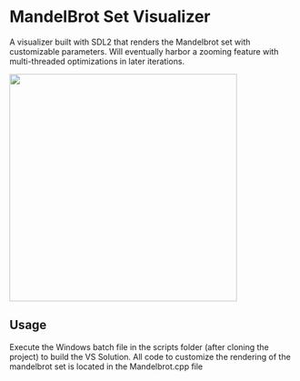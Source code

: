 # MandelBrot Set Visualizer
A visualizer built with SDL2 that renders the Mandelbrot set with customizable parameters. 
Will eventually harbor a zooming feature with multi-threaded optimizations in later iterations.

<img src="https://user-images.githubusercontent.com/link-to-your-image.png](https://user-images.githubusercontent.com/69409451/222549600-b57bff30-f5a8-44be-8863-5e43db9621f3.png" width="400" height="400" />

## Usage
Execute the Windows batch file in the scripts folder (after cloning the project) to build the VS Solution.
All code to customize the rendering of the mandelbrot set is located in the Mandelbrot.cpp file
